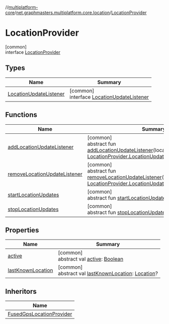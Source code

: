 //[multiplatform-core](../../../index.md)/[net.graphmasters.multiplatform.core.location](../index.md)/[LocationProvider](index.md)

# LocationProvider

[common]\
interface [LocationProvider](index.md)

## Types

| Name | Summary |
|---|---|
| [LocationUpdateListener](-location-update-listener/index.md) | [common]<br>interface [LocationUpdateListener](-location-update-listener/index.md) |

## Functions

| Name | Summary |
|---|---|
| [addLocationUpdateListener](add-location-update-listener.md) | [common]<br>abstract fun [addLocationUpdateListener](add-location-update-listener.md)(locationUpdateListener: [LocationProvider.LocationUpdateListener](-location-update-listener/index.md)) |
| [removeLocationUpdateListener](remove-location-update-listener.md) | [common]<br>abstract fun [removeLocationUpdateListener](remove-location-update-listener.md)(locationUpdateListener: [LocationProvider.LocationUpdateListener](-location-update-listener/index.md)) |
| [startLocationUpdates](start-location-updates.md) | [common]<br>abstract fun [startLocationUpdates](start-location-updates.md)() |
| [stopLocationUpdates](stop-location-updates.md) | [common]<br>abstract fun [stopLocationUpdates](stop-location-updates.md)() |

## Properties

| Name | Summary |
|---|---|
| [active](active.md) | [common]<br>abstract val [active](active.md): [Boolean](https://kotlinlang.org/api/latest/jvm/stdlib/kotlin/-boolean/index.html) |
| [lastKnownLocation](last-known-location.md) | [common]<br>abstract val [lastKnownLocation](last-known-location.md): [Location](../-location/index.md)? |

## Inheritors

| Name |
|---|
| [FusedGpsLocationProvider](../-fused-gps-location-provider/index.md) |
